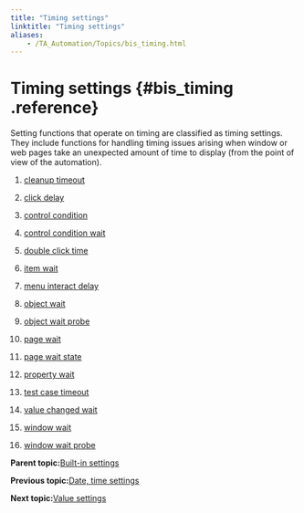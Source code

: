 ```yaml
--- 
title: "Timing settings"
linktitle: "Timing settings"
aliases: 
    - /TA_Automation/Topics/bis_timing.html
---
```

# Timing settings {#bis_timing .reference}

Setting functions that operate on timing are classified as timing settings. They include functions for handling timing issues arising when window or web pages take an unexpected amount of time to display \(from the point of view of the automation\).

1.  [cleanup timeout](../../TA_Automation/Topics/bis_cleanup_timeout.html)  

2.  [click delay](../../TA_Automation/Topics/bis_click_delay.html)  

3.  [control condition](../../TA_Automation/Topics/bis_control_condition.html)  

4.  [control condition wait](../../TA_Automation/Topics/bis_control_condition_wait.html)  

5.  [double click time](../../TA_Automation/Topics/bis_double_click_time.html)  

6.  [item wait](../../TA_Automation/Topics/bis_item_wait.html)  

7.  [menu interact delay](../../TA_Automation/Topics/bis_menu_interact_delay.html)  

8.  [object wait](../../TA_Automation/Topics/bis_object_wait.html)  

9.  [object wait probe](../../TA_Automation/Topics/bis_object_wait_probe.html)  

10. [page wait](../../TA_Automation/Topics/bis_page_wait.html)  

11. [page wait state](../../TA_Automation/Topics/bis_page_wait_state.html)  

12. [property wait](../../TA_Automation/Topics/bis_property_wait.html)  

13. [test case timeout](../../TA_Automation/Topics/bis_test_case_timeout.html)  

14. [value changed wait](../../TA_Automation/Topics/bis_value_changed_wait.html)  

15. [window wait](../../TA_Automation/Topics/bis_window_wait.html)  

16. [window wait probe](../../TA_Automation/Topics/bis_window_wait_probe.html)  


**Parent topic:**[Built-in settings](../../TA_Automation/Topics/bis_Built_in_settings.html)

**Previous topic:**[Date, time settings](../../TA_Automation/Topics/bis_date_time.html)

**Next topic:**[Value settings](../../TA_Automation/Topics/bis_value.html)

